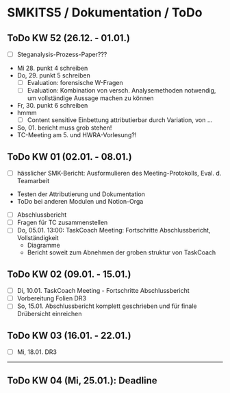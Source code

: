 # SMKITS5 / Dokumentation / ToDo
## ToDo KW 52 (26.12. - 01.01.)
- [ ] Steganalysis-Prozess-Paper???
- Mi 28. punkt 4 schreiben
- Do, 29. punkt 5 schreiben
  - [ ] Evaluation: forensische W-Fragen
  - [ ] Evaluation: Kombination von versch. Analysemethoden notwendig, um vollständige Aussage machen zu können
- Fr, 30. punkt 6 schreiben
- hmmm
  - [ ] Content sensitive Einbettung attributierbar durch Variation, von ...
- So, 01. bericht muss grob stehen!
- TC-Meeting am 5. und HWRA-Vorlesung?!
## ToDo KW 01 (02.01. - 08.01.)
- [ ] hässlicher SMK-Bericht: Ausformulieren des Meeting-Protokolls, Eval. d. Teamarbeit
- Testen der Attributierung und Dokumentation
- ToDo bei anderen Modulen und Notion-Orga
- [ ] Abschlussbericht
- [ ] Fragen für TC zusammenstellen
- [ ] Do, 05.01. 13:00: TaskCoach Meeting: Fortschritte Abschlussbericht, Vollständigkeit
  - Diagramme
  - Bericht soweit zum Abnehmen der groben struktur von TaskCoach
## ToDo KW 02 (09.01. - 15.01.)
- [ ] Di, 10.01. TaskCoach Meeting - Fortschritte Abschlussbericht
- [ ] Vorbereitung Folien DR3
- [ ] So, 15.01. Abschlussbericht komplett geschrieben und für finale Drübersicht einreichen
## ToDo KW 03 (16.01. - 22.01.)
- [ ] Mi, 18.01. DR3
---
## ToDo KW 04 (Mi, 25.01.): Deadline
